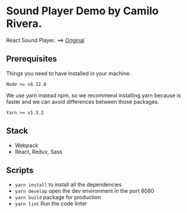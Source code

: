 # Sound Player Demo by Camilo Rivera.

React Sound Player. ==> [Original](https://codepen.io/felipevega/pen/ZqqBxJ)

## Prerequisites

Things you need to have installed in your machine.

```
Node >= v8.12.0
```

We use yarn instead npm, so we recommend installing yarn because is faster and we can avoid differences between those packages.

```
Yarn >= v1.3.2
```

## Stack

- Webpack
- React, Redux, Sass

## Scripts

- `yarn install` to install all the dependencies
- `yarn develop` open the dev environment in the port 8080
- `yarn build` package for production
- `yarn lint` Run the code linter
